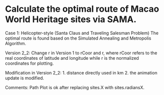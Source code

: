 # Calculate the optimal route of Macao World Heritage sites via SAMA.
Case 1: Helicopter-style (Santa Claus and Traveling Salesman Problem)
        The optimal route is found based on the Simulated Annealing and Metropolis Algorithm.

Version 2_2: Change r in Version 1 to rCoor and r, where rCoor refers to the real coordinates of 	        latitude and longitude while r is the normalized coordinates for plotting.

Modification in Version 2_2: 
	       1. distance directly used in km
                   2. the animation update is modified.

Comments: Path Plot is ok after replacing sites.X with sites.radiansX.